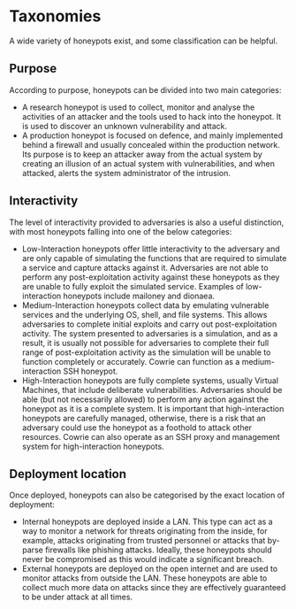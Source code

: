 # Taxonomies

A wide variety of honeypots exist, and some classification can be helpful.

## Purpose

According to purpose, honeypots can be divided into two main categories:

* A research honeypot is used to collect, monitor and analyse the activities of an attacker and the tools used to hack into the honeypot. It is used to discover an unknown vulnerability and attack.
* A production honeypot is focused on defence, and mainly implemented behind a firewall and usually concealed within the production network. Its purpose is to keep an attacker away from the actual system by creating an illusion of an actual system with vulnerabilities, and when attacked, alerts the system administrator of the intrusion.

## Interactivity

The level of interactivity provided to adversaries is also a useful distinction, with most honeypots falling into one of the below categories:

* Low-Interaction honeypots offer little interactivity to the adversary and are only capable of simulating the functions that are required to simulate a service and capture attacks against it. Adversaries are not able to perform any post-exploitation activity against these honeypots as they are unable to fully exploit the simulated service. Examples of low-interaction honeypots include mailoney and dionaea.
* Medium-Interaction honeypots collect data by emulating vulnerable services and the underlying OS, shell, and file systems. This allows adversaries to complete initial exploits and carry out post-exploitation activity. The system presented to adversaries is a simulation, and as a result, it is usually not possible for adversaries to complete their full range of post-exploitation activity as the simulation will be unable to function completely or accurately. Cowrie can function as a medium-interaction SSH honeypot.
* High-Interaction honeypots are fully complete systems, usually Virtual Machines, that include deliberate vulnerabilities. Adversaries should be able (but not necessarily allowed) to perform any action against the honeypot as it is a complete system. It is important that high-interaction honeypots are carefully managed, otherwise, there is a risk that an adversary could use the honeypot as a foothold to attack other resources. Cowrie can also operate as an SSH proxy and management system for high-interaction honeypots.

## Deployment location

Once deployed, honeypots can also be categorised by the exact location of deployment:

* Internal honeypots are deployed inside a LAN. This type can act as a way to monitor a network for threats originating from the inside, for example, attacks originating from trusted personnel or attacks that by-parse firewalls like phishing attacks. Ideally, these honeypots should never be compromised as this would indicate a significant breach.
* External honeypots are deployed on the open internet and are used to monitor attacks from outside the LAN. These honeypots are able to collect much more data on attacks since they are effectively guaranteed to be under attack at all times.